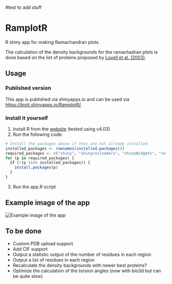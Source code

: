 #test to add stuff
# RamplotR

R shiny app for making Ramachandran plots.

The calculation of the density backgrounds for the ramachadran plots is done based on the list of proteins proposed by [Lovell et al. (2003)](https://pubmed.ncbi.nlm.nih.gov/12557186/).

## Usage

### Published version

This app is published via shinyapps.io and can be used via https://bioit.shinyapps.io/RamplotR/.

### Install it yourself

1. Install R from the [website](https://www.r-project.org/) (tested using v4.03)
2. Run the following code:

```R
# Install the packages above if they are not already installed
installed_packages <- rownames(installed.packages())
required_packages <- c("shiny", "shinycssloaders", "shinyWidgets", "colourpicker", "bio3d", "plyr")
for (p in required_packages) {
  if (!(p %in% installed_packages)) {
    install.packages(p)
  }
}
```

3. Run the app.R script

## Example image of the app

![Example image of the app](images/app.png)

## To be done

- Custom PDB upload support
- Add CIF support
- Output a statistic output of the number of residues in each region
- Output a list of residues in each region
- Recalculate the density backgrounds with newer best proteins?
- Optimize the calculation of the torsion angles (now with bio3d but can be quite slow)
